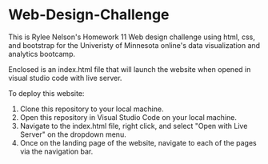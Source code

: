 # Web-Design-Challenge

This is Rylee Nelson's Homework 11 Web design challenge using html, css, and bootstrap for the Univeristy of Minnesota online's data visualization and analytics bootcamp.

Enclosed is an index.html file that will launch the website when opened in visual studio code with live server.

To deploy this website:
1. Clone this repository to your local machine.
1. Open this repository in Visual Studio Code on your local machine.
1. Navigate to the index.html file, right click, and select "Open with Live Server" on the dropdown menu.
1. Once on the landing page of the website, navigate to each of the pages via the navigation bar.